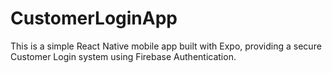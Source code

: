 # CustomerLoginApp
This is a simple React Native mobile app built with Expo, providing a secure Customer Login system using Firebase Authentication.
